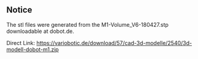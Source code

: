 
## Notice

The stl files were generated from the M1-Volume_V6-180427.stp downloadable at dobot.de.

Direct Link: https://variobotic.de/download/57/cad-3d-modelle/2540/3d-modell-dobot-m1.zip

